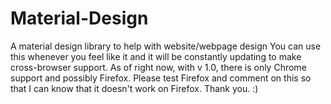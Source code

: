 # Material-Design
A material design library to help with website/webpage design
You can use this whenever you feel like it and it will be constantly updating to make cross-browser support.
As of right now, with v 1.0, there is only Chrome support and possibly Firefox. Please test Firefox and comment on this so that I can know that it doesn't work on Firefox. Thank you. :)
